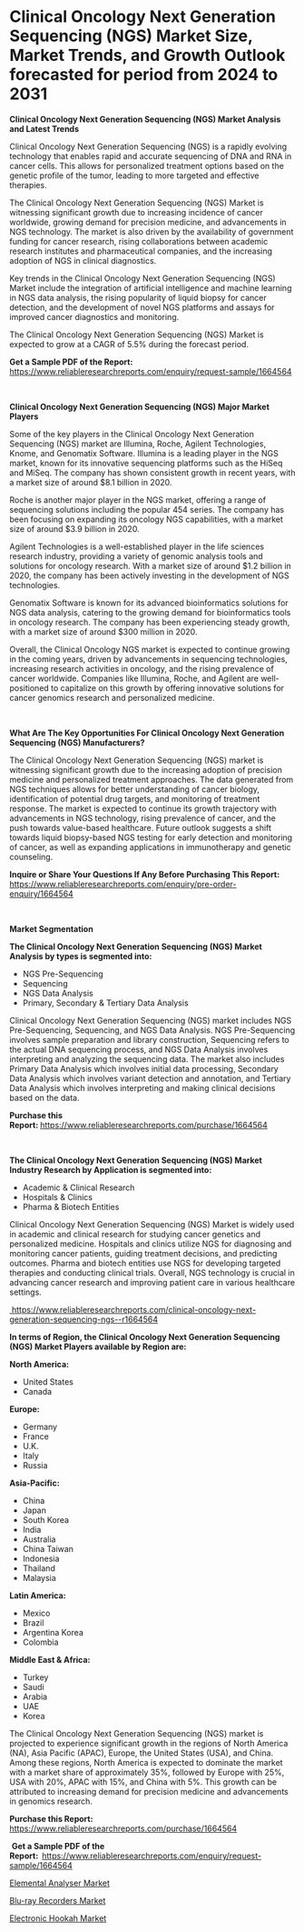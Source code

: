 <p><h1>Clinical Oncology Next Generation Sequencing (NGS) Market Size, Market Trends, and Growth Outlook forecasted for period from 2024 to 2031</h1></p><p><strong>Clinical Oncology Next Generation Sequencing (NGS) Market Analysis and Latest Trends</strong></p>
<p><p>Clinical Oncology Next Generation Sequencing (NGS) is a rapidly evolving technology that enables rapid and accurate sequencing of DNA and RNA in cancer cells. This allows for personalized treatment options based on the genetic profile of the tumor, leading to more targeted and effective therapies.</p><p>The Clinical Oncology Next Generation Sequencing (NGS) Market is witnessing significant growth due to increasing incidence of cancer worldwide, growing demand for precision medicine, and advancements in NGS technology. The market is also driven by the availability of government funding for cancer research, rising collaborations between academic research institutes and pharmaceutical companies, and the increasing adoption of NGS in clinical diagnostics.</p><p>Key trends in the Clinical Oncology Next Generation Sequencing (NGS) Market include the integration of artificial intelligence and machine learning in NGS data analysis, the rising popularity of liquid biopsy for cancer detection, and the development of novel NGS platforms and assays for improved cancer diagnostics and monitoring.</p><p>The Clinical Oncology Next Generation Sequencing (NGS) Market is expected to grow at a CAGR of 5.5% during the forecast period.</p></p>
<p><strong>Get a Sample PDF of the Report:&nbsp;</strong> <a href="https://www.reliableresearchreports.com/enquiry/request-sample/1664564">https://www.reliableresearchreports.com/enquiry/request-sample/1664564</a></p>
<p>&nbsp;</p>
<p><strong>Clinical Oncology Next Generation Sequencing (NGS) Major Market Players</strong></p>
<p><p>Some of the key players in the Clinical Oncology Next Generation Sequencing (NGS) market are Illumina, Roche, Agilent Technologies, Knome, and Genomatix Software. Illumina is a leading player in the NGS market, known for its innovative sequencing platforms such as the HiSeq and MiSeq. The company has shown consistent growth in recent years, with a market size of around $8.1 billion in 2020.</p><p>Roche is another major player in the NGS market, offering a range of sequencing solutions including the popular 454 series. The company has been focusing on expanding its oncology NGS capabilities, with a market size of around $3.9 billion in 2020.</p><p>Agilent Technologies is a well-established player in the life sciences research industry, providing a variety of genomic analysis tools and solutions for oncology research. With a market size of around $1.2 billion in 2020, the company has been actively investing in the development of NGS technologies.</p><p>Genomatix Software is known for its advanced bioinformatics solutions for NGS data analysis, catering to the growing demand for bioinformatics tools in oncology research. The company has been experiencing steady growth, with a market size of around $300 million in 2020.</p><p>Overall, the Clinical Oncology NGS market is expected to continue growing in the coming years, driven by advancements in sequencing technologies, increasing research activities in oncology, and the rising prevalence of cancer worldwide. Companies like Illumina, Roche, and Agilent are well-positioned to capitalize on this growth by offering innovative solutions for cancer genomics research and personalized medicine.</p></p>
<p>&nbsp;</p>
<p><strong>What Are The Key Opportunities For Clinical Oncology Next Generation Sequencing (NGS) Manufacturers?</strong></p>
<p><p>The Clinical Oncology Next Generation Sequencing (NGS) market is witnessing significant growth due to the increasing adoption of precision medicine and personalized treatment approaches. The data generated from NGS techniques allows for better understanding of cancer biology, identification of potential drug targets, and monitoring of treatment response. The market is expected to continue its growth trajectory with advancements in NGS technology, rising prevalence of cancer, and the push towards value-based healthcare. Future outlook suggests a shift towards liquid biopsy-based NGS testing for early detection and monitoring of cancer, as well as expanding applications in immunotherapy and genetic counseling.</p></p>
<p><strong>Inquire or Share Your Questions If Any Before Purchasing This Report:</strong> <a href="https://www.reliableresearchreports.com/enquiry/pre-order-enquiry/1664564">https://www.reliableresearchreports.com/enquiry/pre-order-enquiry/1664564</a></p>
<p>&nbsp;</p>
<p><strong>Market Segmentation</strong></p>
<p><strong>The Clinical Oncology Next Generation Sequencing (NGS) Market Analysis by types is segmented into:</strong></p>
<p><ul><li>NGS Pre-Sequencing</li><li>Sequencing</li><li>NGS Data Analysis</li><li>Primary, Secondary & Tertiary Data Analysis</li></ul></p>
<p><p>Clinical Oncology Next Generation Sequencing (NGS) market includes NGS Pre-Sequencing, Sequencing, and NGS Data Analysis. NGS Pre-Sequencing involves sample preparation and library construction, Sequencing refers to the actual DNA sequencing process, and NGS Data Analysis involves interpreting and analyzing the sequencing data. The market also includes Primary Data Analysis which involves initial data processing, Secondary Data Analysis which involves variant detection and annotation, and Tertiary Data Analysis which involves interpreting and making clinical decisions based on the data.</p></p>
<p><strong>Purchase this Report:&nbsp;</strong><a href="https://www.reliableresearchreports.com/purchase/1664564">https://www.reliableresearchreports.com/purchase/1664564</a></p>
<p>&nbsp;</p>
<p><strong>The Clinical Oncology Next Generation Sequencing (NGS) Market Industry Research by Application is segmented into:</strong></p>
<p><ul><li>Academic & Clinical Research</li><li>Hospitals & Clinics</li><li>Pharma & Biotech Entities</li></ul></p>
<p><p>Clinical Oncology Next Generation Sequencing (NGS) Market is widely used in academic and clinical research for studying cancer genetics and personalized medicine. Hospitals and clinics utilize NGS for diagnosing and monitoring cancer patients, guiding treatment decisions, and predicting outcomes. Pharma and biotech entities use NGS for developing targeted therapies and conducting clinical trials. Overall, NGS technology is crucial in advancing cancer research and improving patient care in various healthcare settings.</p></p>
<p><a href="https://www.reliableresearchreports.com/clinical-oncology-next-generation-sequencing-ngs--r1664564">&nbsp;https://www.reliableresearchreports.com/clinical-oncology-next-generation-sequencing-ngs--r1664564</a></p>
<p><strong>In terms of Region, the Clinical Oncology Next Generation Sequencing (NGS) Market Players available by Region are:</strong></p>
<p>
    <p> <strong> North America: </strong>
        <ul>
            <li>United States</li>
            <li>Canada</li>
        </ul>
        </p> 
    <p> <strong> Europe: </strong>
        <ul>
            <li>Germany</li>
            <li>France</li>
            <li>U.K.</li>
            <li>Italy</li>
            <li>Russia</li>
        </ul>
        </p> 
    <p> <strong> Asia-Pacific: </strong>
        <ul>
            <li>China</li>
            <li>Japan</li>
            <li>South Korea</li>
            <li>India</li>
            <li>Australia</li>
            <li>China Taiwan</li>
            <li>Indonesia</li>
            <li>Thailand</li>
            <li>Malaysia</li>
        </ul>
        </p> 
    <p> <strong> Latin America: </strong>
        <ul>
            <li>Mexico</li>
            <li>Brazil</li>
            <li>Argentina Korea</li>
            <li>Colombia</li>
        </ul>
        </p> 
    <p> <strong> Middle East & Africa: </strong>
        <ul>
            <li>Turkey</li>
            <li>Saudi</li>
            <li>Arabia</li>
            <li>UAE</li>
            <li>Korea</li>
        </ul>
    </p>
    </p>
<p><p>The Clinical Oncology Next Generation Sequencing (NGS) market is projected to experience significant growth in the regions of North America (NA), Asia Pacific (APAC), Europe, the United States (USA), and China. Among these regions, North America is expected to dominate the market with a market share of approximately 35%, followed by Europe with 25%, USA with 20%, APAC with 15%, and China with 5%. This growth can be attributed to increasing demand for precision medicine and advancements in genomics research.</p></p>
<p><strong>Purchase this Report: </strong><a href="https://www.reliableresearchreports.com/purchase/1664564">https://www.reliableresearchreports.com/purchase/1664564</a></p>
<p>&nbsp;<strong>Get a Sample PDF of the Report:&nbsp;&nbsp;</strong><a href="https://www.reliableresearchreports.com/enquiry/request-sample/1664564">https://www.reliableresearchreports.com/enquiry/request-sample/1664564</a></p>
<p><strong></strong></p>
<p><p><a href="https://github.com/hxuqpfvq95/Market-Research-Report-List-1/blob/main/elemental-analyser-market.md">Elemental Analyser Market</a></p><p><a href="https://github.com/HowardDelgaXXfnf/Market-Research-Report-List-1/blob/main/blu-ray-recorders-market.md">Blu-ray Recorders Market</a></p><p><a href="https://github.com/ofpaqrof92/Market-Research-Report-List-1/blob/main/electronic-hookah-market.md">Electronic Hookah Market</a></p></p>